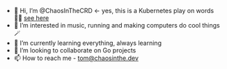 - 👋 Hi, I’m @ChaosInTheCRD <- yes, this is a Kubernetes play on words 🤦‍♀️ [see here](https://rb.gy/t1oal2)
- 👀 I’m interested in music, running and making computers do cool things 🪄
- 🌱 I’m currently learning everything, always learning
- 💞️ I’m looking to collaborate on Go projects
- 📫 How to reach me - tom@chaosinthe.dev

<!---
ChaosInTheCRD/ChaosInTheCRD is a ✨ special ✨ repository because its `README.md` (this file) appears on your GitHub profile.
You can click the Preview link to take a look at your changes.
--->
